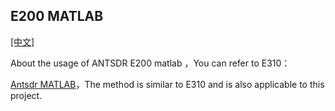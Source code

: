 ## E200 MATLAB

[[中文]](../../../cn/device_and_usage_manual/ANTSDR_E_Series_Module/ANTSDR_E200_Reference_Manual/AntsdrE200_matlab_cn.html)

About the usage of ANTSDR E200 matlab ，You can refer to E310：

[Antsdr MATLAB](../ANTSDR_E310_Reference_Manual/AntsdrE310_matlab.md)，The method is similar to E310 and is also applicable to this project.